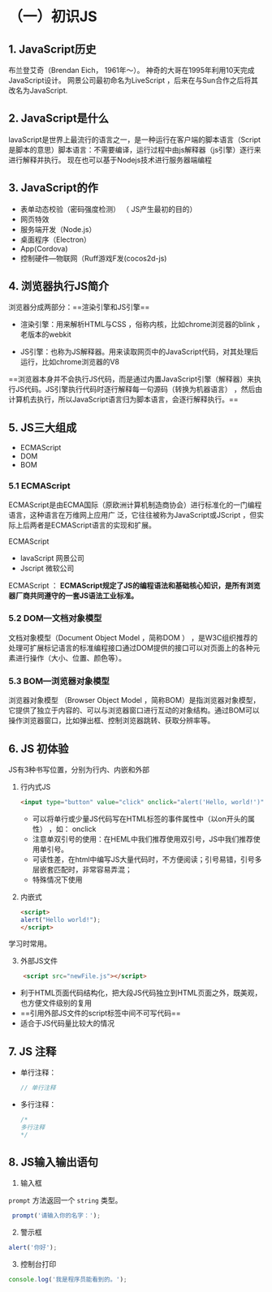 # （一）初识JS

## 1. JavaScript历史

布兰登艾奇（Brendan Eich， 1961年～）。
神奇的大哥在1995年利用10天完成JavaScript设计。
网景公司最初命名为LiveScript ，后来在与Sun合作之后将其改名为JavaScript.

## 2. JavaScript是什么

lavaScript是世界上最流行的语言之一，是一种运行在客户端的脚本语言（Script是脚本的意思）脚本语言：不需要编译，运行过程中由js解释器（js引擎）逐行来进行解释并执行。
现在也可以基于Nodejs技术进行服务器端编程


## 3. JavaScript的作

- 表单动态校验（密码强度检测） （ JS产生最初的目的）
- 网页特效
- 服务端开发（Node.js）
- 桌面程序（Electron）
- App(Cordova)
- 控制硬件—物联网（Ruff游戏F发(cocos2d-js)


## 4. 浏览器执行JS简介

浏览器分成两部分：==渲染引擎和JS引擎==

- 渲染引擎：用来解析HTML与CSS ，俗称内核，比如chrome浏览器的blink ，老版本的webkit

- JS引擎：也称为JS解释器。用来读取网页中的JavaScript代码，对其处理后运行，比如chrome浏览器的V8

==浏览器本身并不会执行JS代码，而是通过内置JavaScript引擎（解释器）来执行JS代码。JS引擎执行代码时逐行解释每一句源码（转换为机器语言） ，然后由计算机去执行，所以JavaScript语言归为脚本语言，会逐行解释执行。==

## 5. JS三大组成

- ECMAScript
- DOM
- BOM

### 5.1 ECMAScript

ECMAScript是由ECMA国际（原欧洲计算机制造商协会）进行标准化的一门编程语言，这种语言在万维网上应用广 泛，它往往被称为JavaScript或JScript ，但实际上后两者是ECMAScript语言的实现和扩展。

ECMAScript
- lavaScript 网景公司
- Jscript 微软公司

ECMAScript ： **ECMAScript规定了JS的编程语法和基础核心知识，是所有浏览器厂商共同遵守的一套JS语法工业标准。**


### 5.2 DOM—文档对象模型

文档对象模型（Document Object Model ，简称DOM ） ，是W3C组织推荐的处理可扩展标记语言的标准编程接口通过DOM提供的接口可以对页面上的各种元素进行操作（大小、位置、颜色等）。

### 5.3 BOM—浏览器对象模型

浏览器对象模型 （Browser Object Model ，简称BOM）是指浏览器对象模型，它提供了独立于内容的、可以与浏览器窗口进行互动的对象结构。通过BOM可以操作浏览器窗口，比如弹出框、控制浏览器跳转、获取分辨率等。

## 6. JS 初体验

JS有3种书写位置，分别为行内、内嵌和外部

1. 行内式JS
    ```html
    <input type="button" value="click" onclick="alert('Hello, world!')">
    ```
    - 可以将单行或少量JS代码写在HTML标签的事件属性中（以on开头的属性） ，如： onclick
    - 注意单双引号的使用：在HEML中我们推荐使用双引号，JS中我们推荐使用单引号。
    - 可读性差，在html中编写JS大量代码时，不方便阅读；引号易错，引号多层嵌套匹配时，非常容易弄混；
    - 特殊情况下使用

2. 内嵌式
    ```html
    <script>
    alert("Hello world!");
    </script>
    ```
学习时常用。

3. 外部JS文件

```html
    <script src="newFile.js"></script>
```

- 利于HTML页面代码结构化，把大段JS代码独立到HTML页面之外，既美观，也方便文件级别的复用
- ==引用外部JS文件的script标签中间不可写代码==
- 适合于JS代码量比较大的情况


## 7. JS 注释

- 单行注释：
    ```js
    // 单行注释
    ```
- 多行注释：
    ```js
    /*
    多行注释
    */
    ```

## 8. JS输入输出语句

1. 输入框

`prompt` 方法返回一个 `string` 类型。

```js
 prompt('请输入你的名字：');
```
2. 警示框

```js
alert('你好');
```

3. 控制台打印

```js
console.log('我是程序员能看到的。');
```

